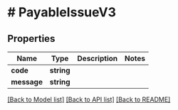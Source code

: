 # # PayableIssueV3

## Properties

Name | Type | Description | Notes
------------ | ------------- | ------------- | -------------
**code** | **string** |  |
**message** | **string** |  |

[[Back to Model list]](../../README.md#models) [[Back to API list]](../../README.md#endpoints) [[Back to README]](../../README.md)
